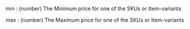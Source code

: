 min
: (number) The Minimum price for one of the SKUs or Item-variants

max
: (number) The Maximum price for one of the SKUs or Item-variants